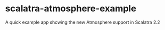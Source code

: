 scalatra-atmosphere-example
===========================

A quick example app showing the new Atmosphere support in Scalatra 2.2